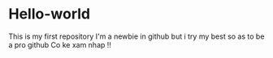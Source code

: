 # Hello-world
This is my first repository
I'm a newbie in github but i try my best so as to be a pro github
Co ke xam nhap !! 
